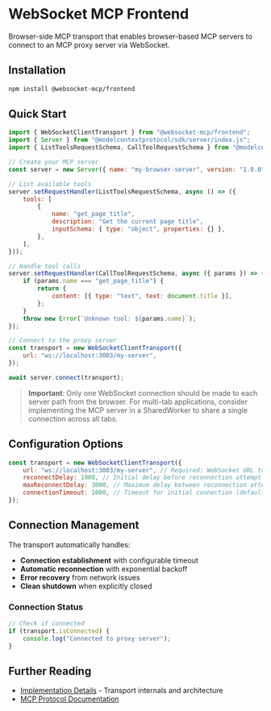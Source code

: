 # WebSocket MCP Frontend

Browser-side MCP transport that enables browser-based MCP servers to connect to an MCP proxy server via WebSocket.

## Installation

```bash
npm install @websocket-mcp/frontend
```

## Quick Start

```javascript
import { WebSocketClientTransport } from "@websocket-mcp/frontend";
import { Server } from "@modelcontextprotocol/sdk/server/index.js";
import { ListToolsRequestSchema, CallToolRequestSchema } from "@modelcontextprotocol/sdk/types.js";

// Create your MCP server
const server = new Server({ name: "my-browser-server", version: "1.0.0" }, { capabilities: { tools: {} } });

// List available tools
server.setRequestHandler(ListToolsRequestSchema, async () => ({
    tools: [
        {
            name: "get_page_title",
            description: "Get the current page title",
            inputSchema: { type: "object", properties: {} },
        },
    ],
}));

// Handle tool calls
server.setRequestHandler(CallToolRequestSchema, async ({ params }) => {
    if (params.name === "get_page_title") {
        return {
            content: [{ type: "text", text: document.title }],
        };
    }
    throw new Error(`Unknown tool: ${params.name}`);
});

// Connect to the proxy server
const transport = new WebSocketClientTransport({
    url: "ws://localhost:3003/my-server",
});

await server.connect(transport);
```

> **Important**: Only one WebSocket connection should be made to each server path from the browser. For multi-tab applications, consider implementing the MCP server in a SharedWorker to share a single connection across all tabs.

## Configuration Options

```javascript
const transport = new WebSocketClientTransport({
    url: "ws://localhost:3003/my-server", // Required: WebSocket URL to proxy server
    reconnectDelay: 1000, // Initial delay before reconnection attempt (default: 1000ms)
    maxReconnectDelay: 3000, // Maximum delay between reconnection attempts (default: 3000ms)
    connectionTimeout: 1000, // Timeout for initial connection (default: 1000ms)
});
```

## Connection Management

The transport automatically handles:

- **Connection establishment** with configurable timeout
- **Automatic reconnection** with exponential backoff
- **Error recovery** from network issues
- **Clean shutdown** when explicitly closed

### Connection Status

```javascript
// Check if connected
if (transport.isConnected) {
    console.log("Connected to proxy server");
}
```

## Further Reading

- [Implementation Details](./IMPLEMENTATION.md) - Transport internals and architecture
- [MCP Protocol Documentation](https://modelcontextprotocol.io/docs/getting-started/intro)
